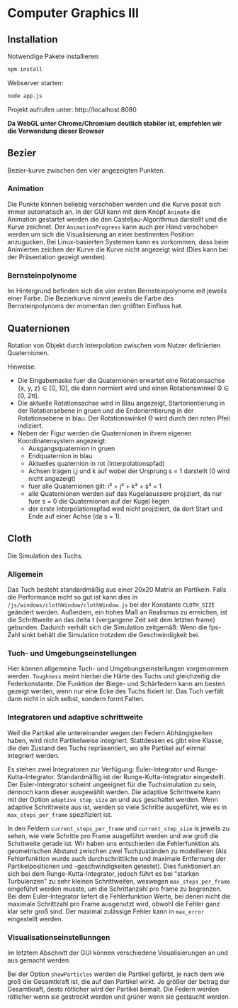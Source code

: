 # Computer Graphics III

## Installation

Notwendige Pakete installieren:

``` bash
npm install
```

Webserver starten:

``` bash
node app.js
```

Projekt aufrufen unter: http://localhost:8080

**Da WebGL unter Chrome/Chromium deutlich stabiler ist, empfehlen wir die Verwendung dieser Browser**

## Bezier

Bezier-kurve zwischen den vier angezeigten Punkten.

### Animation

Die Punkte können beliebig verschoben werden und die Kurve passt sich immer automatisch an.
In der GUI kann mit dem Knopf `Animate` die Animation gestartet werden die den Casteljau-Algorithmus darstellt und die Kurve zeichnet. Der `AnimationProgress` kann auch per Hand verschoben werden um sich die Visualisierung an einer bestimmten Position anzugucken. Bei Linux-basierten Systemen kann es vorkommen, dass beim Animierten zeichen der Kurve die Kurve nicht angezeigt wird (Dies kann bei der Präsentation gezeigt werden).

### Bernsteinpolynome

Im Hintergrund befinden sich die vier ersten Bernsteinpolynome mit jeweils einer Farbe. Die Bezierkurve nimmt jeweils die Farbe des Bernsteinpolynoms der momentan den größten Einfluss hat.

## Quaternionen

Rotation von Objekt durch Interpolation zwischen vom Nutzer definierten Quaternionen.

Hinweise:

- Die Eingabemaske fuer die Quaternionen erwartet eine Rotationsachse {x, y, z} ∈ [0, 10], die dann normiert wird und einen Rotationswinkel Θ ∈ [0, 2π].
- Die aktuelle Rotationsachse wird in Blau angezeigt, Startorientierung in der Rotationsebene in gruen und die Endorierntierung in der Rotationsebene in blau. Der Rotationswinkel Θ wird durch den roten Pfeil indiziert.
- Neben der Figur werden die Quaternionen in ihrem eigenen Koordinatensystem angezeigt:
  - Ausgangsquaternion in gruen
  - Endquaternion in blau
  - Aktuelles quaternion in rot (Interpolationspfad)
  - Achsen tragen i,j und k auf wobei der Ursprung s = 1 darstellt (0 wird nicht angezeigt)
  - fuer alle Quaternionen gilt: i² + j² + k² + s² = 1
  - alle Quaternionen werden auf das Kugelaeussere projiziert, da nur fuer s = 0 die Quaternionen auf der Kugel liegen
  - der erste Interpolationspfad wird nicht projiziiert, da dort Start und Ende auf einer Achse (da s = 1).

## Cloth

Die Simulation des Tuchs.

### Allgemein

Das Tuch besteht standardmäßig aus einer 20x20 Matrix an Partikeln. Falls die Performance nicht so gut ist kann dies in `/js/windows/clothWindow/clothWindow.js` bei der Konstante `CLOTH_SIZE` geändert werden. Außerdem, ein hohes Maß an Realismus zu erreichen, ist die Schrittweite an das delta t (vergangene Zeit seit dem letzten frame) gebunden. Dadurch verhält sich die Simulation zeitgemäß: Wenn die fps-Zahl sinkt behält die Simulation trotzdem die Geschwindigkeit bei.

### Tuch- und Umgebungseinstellungen

Hier können allgemeine Tuch- und Umgebungseinstellungen vorgenommen werden. `Toughness` meint hierbei die Härte des Tuchs und gleichzeitig die Federkonstante. Die Funktion der Biege- und Schärfedern kann am besten gezeigt werden, wenn nur eine Ecke des Tuchs fixiert ist. Das Tuch verfält dann nicht in sich selbst, sondern formt Falten.

### Integratoren und adaptive schrittweite

Weil die Partikel alle untereinander wegen den Federn Abhängigkeiten haben, wird nicht Partikelweise integriert. Stattdessen es gibt eine Klasse, die den Zustand des Tuchs repräsentiert, wo alle Partikel auf einmal integriert werden.

Es stehen zwei Integratoren zur Verfügung: Euler-Integrator und Runge-Kutta-Integrator. Standardmäßig ist der Runge-Kutta-Integrator eingestellt. Der Euler-Intergrator scheint ungeeignet für die Tuchsimulation zu sein, dennoch kann dieser ausgewählt werden. Die adaptive Schrittweite kann mit der Option `adaptive_step_size` an und aus geschaltet werden. Wenn adaptive Schrittweite aus ist, werden so viele Schritte ausgeführt, wie es in `max_steps_per_frame` spezifiziert ist.

In den Feldern `current_steps_per_frame` und `current_step_size` is jeweils zu sehen, wie viele Schritte pro Frame ausgeführt werden und wie groß die Schritweite gerade ist. Wir haben uns entschieden die Fehlerfunktion als geometrischen Abstand zwischen zwei Tuchzuständen zu modellieren (Als Fehlerfunktion wurde auch durchschnittliche und maximale Entfernung der Partikelpositionen und -geschwindigkeiten getestet). Dies funktioniert an sich bei dem Runge-Kutta-Integrator, jedoch führt es bei "starken Turbulenzen" zu sehr kleinen Schrittweiten, weswegen `max_steps_per_frame` eingeführt werden musste, um die Schrittanzahl pro frame zu begrenzen. Bei dem Euler-Integrator liefert die Fehlerfunktion Werte, bei denen nicht die maximale Schrittzahl pro Frame ausgenutzt wird, obwohl die Fehler ganz klar sehr groß sind. Der maximal zulässige Fehler kann in `max_error` eingestellt werden.

### Visualisationseinstellunngen

Im letztem Abschnitt der GUI können verschiedene Visualisierungen an und aus gemacht werden.

Bei der Option `showParticles` werden die Partikel gefärbt, je nach dem wie groß die Gesamtkraft ist, die auf den Partikel wirkt. Je größer der betrag der Gesamtkraft, desto rötlicher wird der Partikel bemalt. Die Federn werden rötlicher wenn sie gestreckt werden und grüner wenn sie gestaucht werden.
